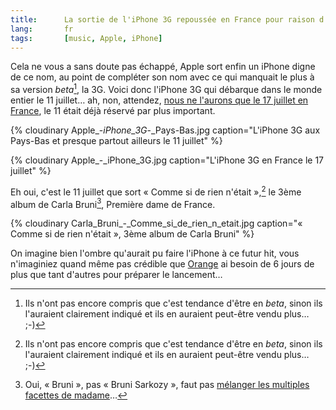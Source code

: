 ```yaml
---
title:      La sortie de l'iPhone 3G repoussée en France pour raison d'État
lang:       fr
tags:       [music, Apple, iPhone]
---
```


Cela ne vous a sans doute pas échappé, Apple sort enfin un iPhone digne de ce nom, au point de compléter son nom avec ce qui manquait le plus à sa version *beta*[^1], la 3G. Voici donc l'iPhone 3G qui débarque dans le monde entier le 11 juillet… ah, non, attendez, [nous ne l'aurons que le 17 juillet en France](http://www.iphon.fr/post/2008/06/09/Le-11-Non-le-17-juillet), le 11 était déjà réservé par plus important.


[^1]: Ils n'ont pas encore compris que c'est tendance d'être en *beta*, sinon ils l'auraient clairement indiqué et ils en auraient peut-être vendu plus… ;-)

{% cloudinary Apple_-_iPhone_3G_-_Pays-Bas.jpg caption="L'iPhone 3G aux Pays-Bas et presque partout ailleurs le 11 juillet" %}


{% cloudinary Apple_-_iPhone_3G.jpg caption="L'iPhone 3G en France le 17 juillet" %}


Eh oui, c'est le 11 juillet que sort « Comme si de rien n'était »,[^1] le 3ème album de Carla Bruni[^2], Première dame de France.

{% cloudinary Carla_Bruni_-_Comme_si_de_rien_n_etait.jpg caption="« Comme si de rien n'était », 3ème album de Carla Bruni" %}


On imagine bien l'ombre qu'aurait pu faire l'iPhone à ce futur hit, vous n'imaginiez quand même pas crédible que [Orange](http://iphone.orange.fr/) ai besoin de 6 jours de plus que tant d'autres pour préparer le lancement…


[^1]: La virgule est importante, c'est beau la langue française… ;-)

[^2]: Oui, « Bruni », pas « Bruni Sarkozy », faut pas [mélanger les multiples facettes de madame](http://www.europe1.fr/Info/Actualite-Politique/Institutions/Carla-Bruni-reste-de-gauche-mais-votera-Sarkozy)…
